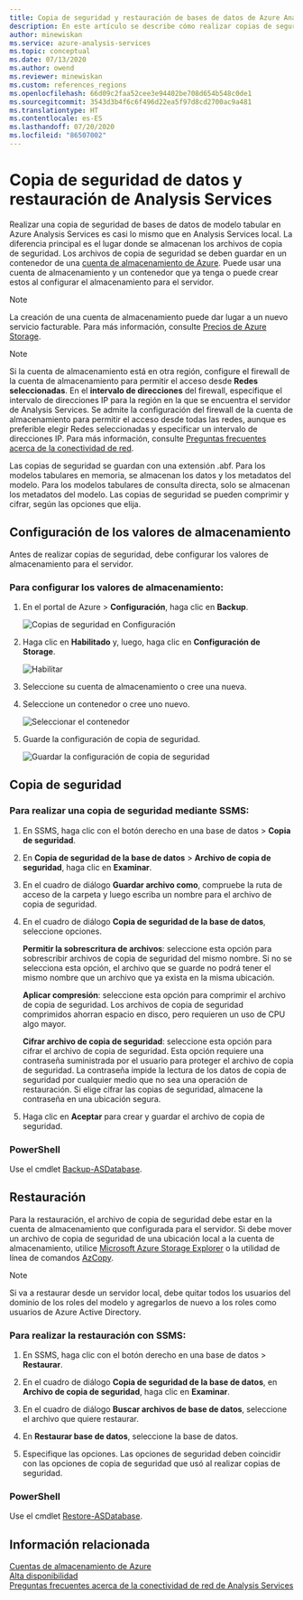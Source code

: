 ```yaml
---
title: Copia de seguridad y restauración de bases de datos de Azure Analysis Services | Microsoft Docs
description: En este artículo se describe cómo realizar copias de seguridad y restaurar metadatos y datos del modelo de una base de datos de Azure Analysis Services.
author: minewiskan
ms.service: azure-analysis-services
ms.topic: conceptual
ms.date: 07/13/2020
ms.author: owend
ms.reviewer: minewiskan
ms.custom: references_regions
ms.openlocfilehash: 66d09c2faa52cee3e94402be708d654b548c0de1
ms.sourcegitcommit: 3543d3b4f6c6f496d22ea5f97d8cd2700ac9a481
ms.translationtype: HT
ms.contentlocale: es-ES
ms.lasthandoff: 07/20/2020
ms.locfileid: "86507002"
---
```

# <a name="analysis-services-database-backup-and-restore"></a>Copia de seguridad de datos y restauración de Analysis Services

Realizar una copia de seguridad de bases de datos de modelo tabular en Azure Analysis Services es casi lo mismo que en Analysis Services local. La diferencia principal es el lugar donde se almacenan los archivos de copia de seguridad. Los archivos de copia de seguridad se deben guardar en un contenedor de una [cuenta de almacenamiento de Azure](../storage/common/storage-create-storage-account.md). Puede usar una cuenta de almacenamiento y un contenedor que ya tenga o puede crear estos al configurar el almacenamiento para el servidor.

> [!NOTE]
> La creación de una cuenta de almacenamiento puede dar lugar a un nuevo servicio facturable. Para más información, consulte [Precios de Azure Storage](https://azure.microsoft.com/pricing/details/storage/blobs/).
> 
> 

> [!NOTE]
> Si la cuenta de almacenamiento está en otra región, configure el firewall de la cuenta de almacenamiento para permitir el acceso desde **Redes seleccionadas**. En el **intervalo de direcciones** del firewall, especifique el intervalo de direcciones IP para la región en la que se encuentra el servidor de Analysis Services. Se admite la configuración del firewall de la cuenta de almacenamiento para permitir el acceso desde todas las redes, aunque es preferible elegir Redes seleccionadas y especificar un intervalo de direcciones IP. Para más información, consulte [Preguntas frecuentes acerca de la conectividad de red](analysis-services-network-faq.md#backup-and-restore).

Las copias de seguridad se guardan con una extensión .abf. Para los modelos tabulares en memoria, se almacenan los datos y los metadatos del modelo. Para los modelos tabulares de consulta directa, solo se almacenan los metadatos del modelo. Las copias de seguridad se pueden comprimir y cifrar, según las opciones que elija.


## <a name="configure-storage-settings"></a>Configuración de los valores de almacenamiento
Antes de realizar copias de seguridad, debe configurar los valores de almacenamiento para el servidor.


### <a name="to-configure-storage-settings"></a>Para configurar los valores de almacenamiento:
1.  En el portal de Azure > **Configuración**, haga clic en **Backup**.

    ![Copias de seguridad en Configuración](./media/analysis-services-backup/aas-backup-backups.png)

2.  Haga clic en **Habilitado** y, luego, haga clic en **Configuración de Storage**.

    ![Habilitar](./media/analysis-services-backup/aas-backup-enable.png)

3. Seleccione su cuenta de almacenamiento o cree una nueva.

4. Seleccione un contenedor o cree uno nuevo.

    ![Seleccionar el contenedor](./media/analysis-services-backup/aas-backup-container.png)

5. Guarde la configuración de copia de seguridad.

    ![Guardar la configuración de copia de seguridad](./media/analysis-services-backup/aas-backup-save.png)

## <a name="backup"></a>Copia de seguridad

### <a name="to-backup-by-using-ssms"></a>Para realizar una copia de seguridad mediante SSMS:

1. En SSMS, haga clic con el botón derecho en una base de datos > **Copia de seguridad**.

2. En **Copia de seguridad de la base de datos** > **Archivo de copia de seguridad**, haga clic en **Examinar**.

3. En el cuadro de diálogo **Guardar archivo como**, compruebe la ruta de acceso de la carpeta y luego escriba un nombre para el archivo de copia de seguridad. 

4. En el cuadro de diálogo **Copia de seguridad de la base de datos**, seleccione opciones.

    **Permitir la sobrescritura de archivos**: seleccione esta opción para sobrescribir archivos de copia de seguridad del mismo nombre. Si no se selecciona esta opción, el archivo que se guarde no podrá tener el mismo nombre que un archivo que ya exista en la misma ubicación.

    **Aplicar compresión**: seleccione esta opción para comprimir el archivo de copia de seguridad. Los archivos de copia de seguridad comprimidos ahorran espacio en disco, pero requieren un uso de CPU algo mayor. 

    **Cifrar archivo de copia de seguridad**: seleccione esta opción para cifrar el archivo de copia de seguridad. Esta opción requiere una contraseña suministrada por el usuario para proteger el archivo de copia de seguridad. La contraseña impide la lectura de los datos de copia de seguridad por cualquier medio que no sea una operación de restauración. Si elige cifrar las copias de seguridad, almacene la contraseña en una ubicación segura.

5. Haga clic en **Aceptar** para crear y guardar el archivo de copia de seguridad.


### <a name="powershell"></a>PowerShell
Use el cmdlet [Backup-ASDatabase](https://docs.microsoft.com/powershell/module/sqlserver/backup-asdatabase).

## <a name="restore"></a>Restauración
Para la restauración, el archivo de copia de seguridad debe estar en la cuenta de almacenamiento que configurada para el servidor. Si debe mover un archivo de copia de seguridad de una ubicación local a la cuenta de almacenamiento, utilice [Microsoft Azure Storage Explorer](https://docs.microsoft.com/azure/vs-azure-tools-storage-manage-with-storage-explorer) o la utilidad de línea de comandos [AzCopy](../storage/common/storage-use-azcopy.md). 



> [!NOTE]
> Si va a restaurar desde un servidor local, debe quitar todos los usuarios del dominio de los roles del modelo y agregarlos de nuevo a los roles como usuarios de Azure Active Directory.
> 
> 

### <a name="to-restore-by-using-ssms"></a>Para realizar la restauración con SSMS:

1. En SSMS, haga clic con el botón derecho en una base de datos > **Restaurar**.

2. En el cuadro de diálogo **Copia de seguridad de la base de datos**, en **Archivo de copia de seguridad**, haga clic en **Examinar**.

3. En el cuadro de diálogo **Buscar archivos de base de datos**, seleccione el archivo que quiere restaurar.

4. En **Restaurar base de datos**, seleccione la base de datos.

5. Especifique las opciones. Las opciones de seguridad deben coincidir con las opciones de copia de seguridad que usó al realizar copias de seguridad.


### <a name="powershell"></a>PowerShell

Use el cmdlet [Restore-ASDatabase](https://docs.microsoft.com/powershell/module/sqlserver/restore-asdatabase).


## <a name="related-information"></a>Información relacionada

[Cuentas de almacenamiento de Azure](../storage/common/storage-create-storage-account.md)  
[Alta disponibilidad](analysis-services-bcdr.md)      
[Preguntas frecuentes acerca de la conectividad de red de Analysis Services](analysis-services-network-faq.md)